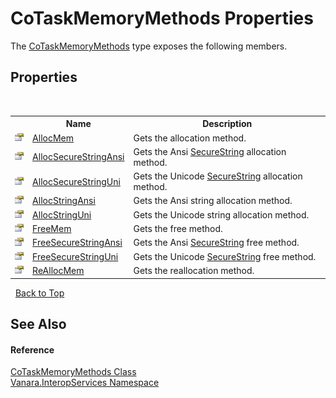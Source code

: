 # CoTaskMemoryMethods Properties
 

The <a href="eaeeb474-8f9c-d785-cc32-06312b736aa5">CoTaskMemoryMethods</a> type exposes the following members.


## Properties
&nbsp;<table><tr><th></th><th>Name</th><th>Description</th></tr><tr><td>![Public property](media/pubproperty.gif "Public property")</td><td><a href="86289956-2ff7-04f6-557f-ca6126691fe6">AllocMem</a></td><td>
Gets the allocation method.</td></tr><tr><td>![Public property](media/pubproperty.gif "Public property")</td><td><a href="08c3feeb-2eac-6b0a-a3d6-9d8eafd56831">AllocSecureStringAnsi</a></td><td>
Gets the Ansi <a href="http://msdn2.microsoft.com/en-us/library/7kt014s1" target="_blank">SecureString</a> allocation method.</td></tr><tr><td>![Public property](media/pubproperty.gif "Public property")</td><td><a href="a53f6c1c-b41a-4d6b-7c8f-abb668499df7">AllocSecureStringUni</a></td><td>
Gets the Unicode <a href="http://msdn2.microsoft.com/en-us/library/7kt014s1" target="_blank">SecureString</a> allocation method.</td></tr><tr><td>![Public property](media/pubproperty.gif "Public property")</td><td><a href="7ded2462-b702-5859-b7f0-d63a9b13e58a">AllocStringAnsi</a></td><td>
Gets the Ansi string allocation method.</td></tr><tr><td>![Public property](media/pubproperty.gif "Public property")</td><td><a href="07f684c6-47b6-e48c-91e5-794faa5371b6">AllocStringUni</a></td><td>
Gets the Unicode string allocation method.</td></tr><tr><td>![Public property](media/pubproperty.gif "Public property")</td><td><a href="7b9504ec-79d0-87f0-4178-9a2af4f124b4">FreeMem</a></td><td>
Gets the free method.</td></tr><tr><td>![Public property](media/pubproperty.gif "Public property")</td><td><a href="9dd43716-55eb-3e30-506b-344d40056592">FreeSecureStringAnsi</a></td><td>
Gets the Ansi <a href="http://msdn2.microsoft.com/en-us/library/7kt014s1" target="_blank">SecureString</a> free method.</td></tr><tr><td>![Public property](media/pubproperty.gif "Public property")</td><td><a href="13fdab03-68f1-55a6-2bc2-ab508dad1329">FreeSecureStringUni</a></td><td>
Gets the Unicode <a href="http://msdn2.microsoft.com/en-us/library/7kt014s1" target="_blank">SecureString</a> free method.</td></tr><tr><td>![Public property](media/pubproperty.gif "Public property")</td><td><a href="c323f421-4b15-f6d5-2200-d6e2c78b30f2">ReAllocMem</a></td><td>
Gets the reallocation method.</td></tr></table>&nbsp;
<a href="#cotaskmemorymethods-properties">Back to Top</a>

## See Also


#### Reference
<a href="eaeeb474-8f9c-d785-cc32-06312b736aa5">CoTaskMemoryMethods Class</a><br /><a href="46913109-b3e0-3b59-6f7f-071f8aa90bf0">Vanara.InteropServices Namespace</a><br />